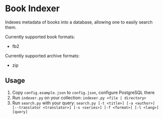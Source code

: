 # Book Indexer

Indexes metadata of books into a database, allowing one to easily search them.

Currently supported book formats:
* fb2

Currently supported archive formats:
* zip

## Usage

1. Copy `config.example.json` to `config.json`, configure PostgreSQL there
2. Run `indexer.py` on your collection: `indexer.py <file | directory>`
3. Run `search.py` with your query: `search.py [-t <title>] [-a <author>] [--translator <translator>] [-s <series>] [-f <format>] [-l <lang>] [query]`
